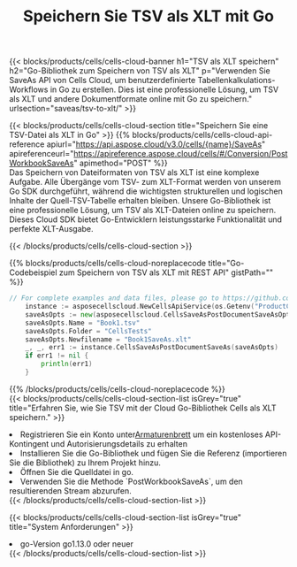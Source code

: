 ﻿---
title:  Speichern Sie TSV als XLT mit Go
description:  Verwendung von Aspose.Cells Cloud SDK für Go zum Speichern von TSV-Formatdateien als XLT-Formatdateien.
kwords: Excel, Save TSV as XLT, REST, Go
howto: How to save TSV as XLT using Aspose.Cells Cloud Go library.
---
{{< blocks/products/cells/cells-cloud-banner h1="TSV als XLT speichern" h2="Go-Bibliothek zum Speichern von TSV als XLT" p="Verwenden Sie SaveAs API von Cells Cloud, um benutzerdefinierte Tabellenkalkulations-Workflows in Go zu erstellen. Dies ist eine professionelle Lösung, um TSV als XLT und andere Dokumentformate online mit Go zu speichern." urlsection="saveas/tsv-to-xlt/" >}}

{{< blocks/products/cells/cells-cloud-section title="Speichern Sie eine TSV-Datei als XLT in Go" >}}
{{% blocks/products/cells/cells-cloud-api-reference apiurl="https://api.aspose.cloud/v3.0/cells/{name}/SaveAs" apireferenceurl="https://apireference.aspose.cloud/cells/#/Conversion/PostWorkbookSaveAs" apimethod="POST" %}}
<br/>
Das Speichern von Dateiformaten von TSV als XLT ist eine komplexe Aufgabe. Alle Übergänge vom TSV- zum XLT-Format werden von unserem Go SDK durchgeführt, während die wichtigsten strukturellen und logischen Inhalte der Quell-TSV-Tabelle erhalten bleiben. Unsere Go-Bibliothek ist eine professionelle Lösung, um TSV als XLT-Dateien online zu speichern. Dieses Cloud SDK bietet Go-Entwicklern leistungsstarke Funktionalität und perfekte XLT-Ausgabe.

{{< /blocks/products/cells/cells-cloud-section >}}

{{% blocks/products/cells/cells-cloud-noreplacecode title="Go-Codebeispiel zum Speichern von TSV als XLT mit REST API" gistPath="" %}}
  
```go
// For complete examples and data files, please go to https://github.com/aspose-cells-cloud/aspose-cells-cloud-go/
    instance := asposecellscloud.NewCellsApiService(os.Getenv("ProductClientId"), os.Getenv("ProductClientSecret"))
    saveAsOpts := new(asposecellscloud.CellsSaveAsPostDocumentSaveAsOpts)
    saveAsOpts.Name = "Book1.tsv"
    saveAsOpts.Folder = "CellsTests"
    saveAsOpts.Newfilename = "Book1SaveAs.xlt"
    _, _, err1 := instance.CellsSaveAsPostDocumentSaveAs(saveAsOpts)
    if err1 != nil {
	    println(err1)
    }
```
  
{{% /blocks/products/cells/cells-cloud-noreplacecode %}}
<br/>
{{< blocks/products/cells/cells-cloud-section-list isGrey="true" title="Erfahren Sie, wie Sie TSV mit der Cloud Go-Bibliothek Cells als XLT speichern." >}}
<li> Registrieren Sie ein Konto unter<a href="https://dashboard.aspose.cloud/">Armaturenbrett</a> um ein kostenloses API-Kontingent und Autorisierungsdetails zu erhalten</li>
<li>Installieren Sie die Go-Bibliothek und fügen Sie die Referenz (importieren Sie die Bibliothek) zu Ihrem Projekt hinzu.</li>
<li>Öffnen Sie die Quelldatei in go.</li>
<li>Verwenden Sie die Methode `PostWorkbookSaveAs`, um den resultierenden Stream abzurufen.</li>
{{< /blocks/products/cells/cells-cloud-section-list >}}

{{< blocks/products/cells/cells-cloud-section-list isGrey="true" title="System Anforderungen" >}}
<li>go-Version go1.13.0 oder neuer</li>
{{< /blocks/products/cells/cells-cloud-section-list >}}
